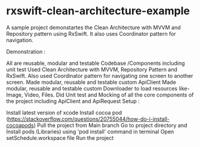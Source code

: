 # rxswift-clean-architecture-example

A sample project demonstartes the Clean Architecture with MVVM and Repository pattern using RxSwift. It also uses Coordinator pattern for navigation.

Demonstration :

All are reusable, modular and testable Codebase /Components including unit test
Used Clean Architecture with MVVM, Repository Pattern and RxSwift. Also used Coordinator pattern for navigating one screen to another screen.
Made modular, reusable and testable custom ApiClient
Made modular, reusable and testable custom Downloader to load resources like- Image, Video, Files.
Did Unit test and Mocking of all the core components of the project including ApiClient and ApiRequest
Setup :

Install latest version of xcode
Install cocoa pod (https://stackoverflow.com/questions/20755044/how-do-i-install-cocoapods)
Pull the project from Main branch
Go to project directory and Install pods (Libraries) using 'pod install' command in terminal
Open setSchedule.workspace file
Run the project
